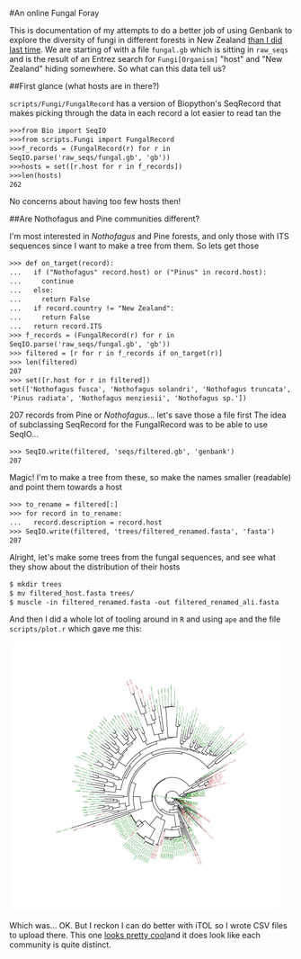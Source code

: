 #An online Fungal Foray

This is documentation of my attempts to do a better job of using Genbank to
explore the diversity of fungi in different forests in New Zealand [than I 
did last time](http://sciblogs.co.nz/the-atavism/2011/09/04/sunday-spinelessness-an-online-fungal-foray/). 
We are starting of with a file `fungal.gb` which  is sitting in `raw_seqs` and is the result 
of an Entrez search for `Fungi[Organism]` "host" and "New Zealand" hiding somewhere.
So what can this data tell us?

##First glance (what hosts are in there?)

`scripts/Fungi/FungalRecord` has a version of Biopython's SeqRecord that makes
picking through the data in each record a lot easier to read tan the 

    >>>from Bio import SeqIO
    >>>from scripts.Fungi import FungalRecord
    >>>f_records = (FungalRecord(r) for r in SeqIO.parse('raw_seqs/fungal.gb', 'gb'))
    >>>hosts = set([r.host for r in f_records])
    >>>len(hosts)
    262

No concerns about having too few hosts then! 

##Are Nothofagus and Pine communities different?

I'm most interested in _Nothofagus_ and Pine forests, and only those with ITS sequences 
since I want to make a tree from them. So lets get those
    
    >>> def on_target(record):
    ...   if ("Nothofagus" record.host) or ("Pinus" in record.host):
    ...     continue
    ...   else:
    ...     return False
    ...   if record.country != "New Zealand":
    ...     return False
    ...   return record.ITS
    >>> f_records = (FungalRecord(r) for r in SeqIO.parse('raw_seqs/fungal.gb', 'gb'))
    >>> filtered = [r for r in f_records if on_target(r)]
    >>> len(filtered)
    207
    >>> set([r.host for r in filtered])
    set(['Nothofagus fusca', 'Nothofagus solandri', 'Nothofagus truncata', 'Pinus radiata', 'Nothofagus menziesii', 'Nothofagus sp.'])
    
207 records from Pine or _Nothofagus_... let's save those a file first
The idea of subclassing SeqRecord for the FungalRecord was to be able
to use SeqIO...
  
    >>> SeqIO.write(filtered, 'seqs/filtered.gb', 'genbank') 
    207

Magic! 
I'm to make a tree from these, so make the names smaller (readable) and
point them towards a host
    
    >>> to_rename = filtered[:]
    >>> for record in to_rename:
    ...   record.description = record.host
    >>> SeqIO.write(filtered, 'trees/filtered_renamed.fasta', 'fasta')
    207
     
Alright, let's make some trees from the fungal sequences, and see what
they show about the distribution of their hosts

    $ mkdir trees
    $ mv filtered_host.fasta trees/
    $ muscle -in filtered_renamed.fasta -out filtered_renamed_ali.fasta

And then I did a whole lot of tooling around in `R` and using `ape` and
the file `scripts/plot.r` which gave me this:

![Smaverage Tree](https://github.com/dwinter/Fungal-Foray/raw/master/tree.png)

Which was... OK. But I reckon I can do better with iTOL so I wrote CSV files to upload there. 
This one [looks pretty cool](http://itol.embl.de/external.cgi?tree=119224961033146313154072750&restore_saved=1&cT=4689)and it does look like each community is quite distinct.
